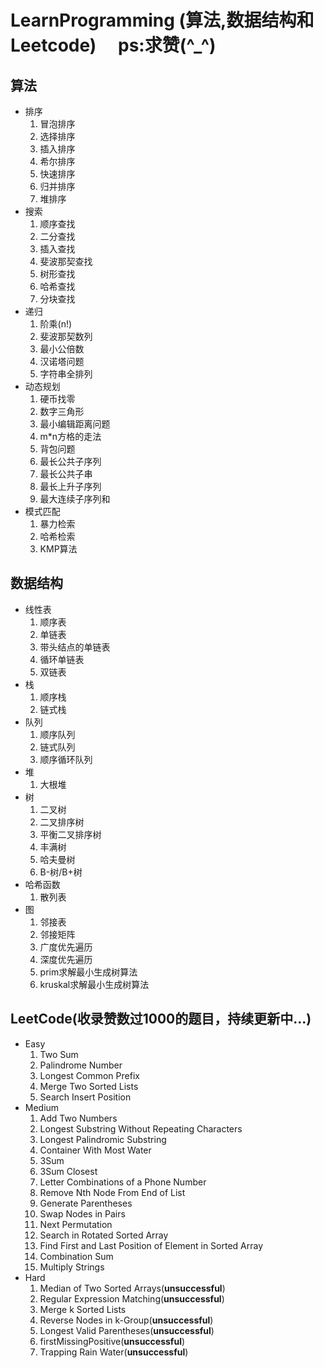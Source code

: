 # LearnProgramming (算法,数据结构和Leetcode) &emsp;ps:求赞(^_^)
## 算法
+ 排序
   1. 冒泡排序
   2. 选择排序
   3. 插入排序
   4. 希尔排序
   5. 快速排序
   6. 归并排序
   7. 堆排序
+ 搜索
   1. 顺序查找
   2. 二分查找
   3. 插入查找
   4. 斐波那契查找
   5. 树形查找
   6. 哈希查找
   7. 分块查找
+ 递归
    1. 阶乘(n!)
    2. 斐波那契数列
    3. 最小公倍数
    4. 汉诺塔问题
    5. 字符串全排列
+ 动态规划
    1. 硬币找零
    2. 数字三角形
    3. 最小编辑距离问题
    4. m*n方格的走法
    5. 背包问题
    6. 最长公共子序列
    7. 最长公共子串
    8. 最长上升子序列
    9. 最大连续子序列和
+ 模式匹配
    1. 暴力检索
    2. 哈希检索
    3. KMP算法
## 数据结构
+ 线性表
   1. 顺序表
   2. 单链表
   3. 带头结点的单链表
   4. 循环单链表
   5. 双链表
+ 栈
   1. 顺序栈
   2. 链式栈
+ 队列
   1. 顺序队列
   2. 链式队列
   3. 顺序循环队列
+ 堆
   1. 大根堆
+ 树
   1. 二叉树
   2. 二叉排序树
   3. 平衡二叉排序树
   4. 丰满树
   5. 哈夫曼树
   6. B-树/B+树
+ 哈希函数
   1. 散列表
+ 图
   1. 邻接表
   2. 邻接矩阵
   3. 广度优先遍历
   4. 深度优先遍历
   5. prim求解最小生成树算法
   6. kruskal求解最小生成树算法
## LeetCode(收录赞数过1000的题目，持续更新中...)
+ Easy
   1. Two Sum
   2. Palindrome Number
   3. Longest Common Prefix
   4. Merge Two Sorted Lists
   5. Search Insert Position
+ Medium
   1. Add Two Numbers
   2. Longest Substring Without Repeating Characters
   3. Longest Palindromic Substring
   4. Container With Most Water
   5. 3Sum
   6. 3Sum Closest
   7. Letter Combinations of a Phone Number
   8. Remove Nth Node From End of List
   9. Generate Parentheses
   10. Swap Nodes in Pairs
   11. Next Permutation
   12. Search in Rotated Sorted Array
   13. Find First and Last Position of Element in Sorted Array
   14. Combination Sum
   15. Multiply Strings
+ Hard
   1. Median of Two Sorted Arrays(**unsuccessful**)
   2. Regular Expression Matching(**unsuccessful**)
   3. Merge k Sorted Lists
   4. Reverse Nodes in k-Group(**unsuccessful**)
   5. Longest Valid Parentheses(**unsuccessful**)
   6. firstMissingPositive(**unsuccessful**)
   7. Trapping Rain Water(**unsuccessful**)
